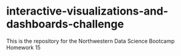 # interactive-visualizations-and-dashboards-challenge
This is the repository for the Northwestern Data Science Bootcamp Homework 15

